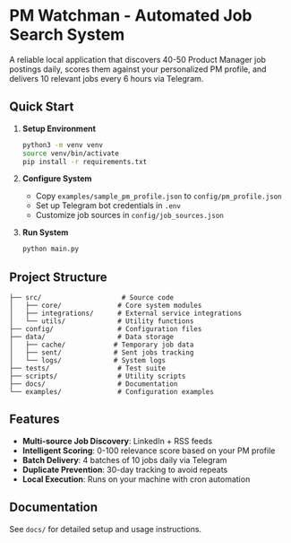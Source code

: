 # PM Watchman - Automated Job Search System

A reliable local application that discovers 40-50 Product Manager job postings daily, scores them against your personalized PM profile, and delivers 10 relevant jobs every 6 hours via Telegram.

## Quick Start

1. **Setup Environment**
   ```bash
   python3 -m venv venv
   source venv/bin/activate
   pip install -r requirements.txt
   ```

2. **Configure System**
   - Copy `examples/sample_pm_profile.json` to `config/pm_profile.json`
   - Set up Telegram bot credentials in `.env`
   - Customize job sources in `config/job_sources.json`

3. **Run System**
   ```bash
   python main.py
   ```

## Project Structure

```
├── src/                    # Source code
│   ├── core/              # Core system modules
│   ├── integrations/      # External service integrations
│   └── utils/             # Utility functions
├── config/                # Configuration files
├── data/                  # Data storage
│   ├── cache/            # Temporary job data
│   ├── sent/             # Sent jobs tracking
│   └── logs/             # System logs
├── tests/                 # Test suite
├── scripts/               # Utility scripts
├── docs/                  # Documentation
└── examples/              # Configuration examples
```

## Features

- **Multi-source Job Discovery**: LinkedIn + RSS feeds
- **Intelligent Scoring**: 0-100 relevance score based on your PM profile
- **Batch Delivery**: 4 batches of 10 jobs daily via Telegram
- **Duplicate Prevention**: 30-day tracking to avoid repeats
- **Local Execution**: Runs on your machine with cron automation

## Documentation

See `docs/` for detailed setup and usage instructions.
